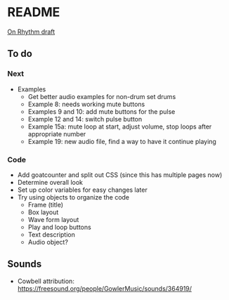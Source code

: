 # README

[On Rhythm draft](http://cwitulski.com/rhythm/)

## To do

### Next

* Examples
  * Get better audio examples for non-drum set drums
  * Example 8: needs working mute buttons
  * Examples 9 and 10: add mute buttons for the pulse
  * Example 12 and 14: switch pulse button
  * Example 15a: mute loop at start, adjust volume, stop loops after appropriate number
  * Example 19: new audio file, find a way to have it continue playing

### Code

* Add goatcounter and split out CSS (since this has multiple pages now)
* Determine overall look
* Set up color variables for easy changes later
* Try using objects to organize the code
  * Frame (title)
  * Box layout
  * Wave form layout
  * Play and loop buttons
  * Text description
  * Audio object?

## Sounds

* Cowbell attribution: https://freesound.org/people/GowlerMusic/sounds/364919/
